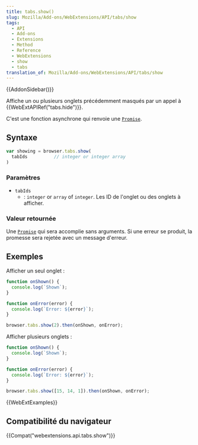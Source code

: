 ```yaml
---
title: tabs.show()
slug: Mozilla/Add-ons/WebExtensions/API/tabs/show
tags:
  - API
  - Add-ons
  - Extensions
  - Method
  - Reference
  - WebExtensions
  - show
  - tabs
translation_of: Mozilla/Add-ons/WebExtensions/API/tabs/show
---
```

{{AddonSidebar()}}

Affiche un ou plusieurs onglets précédemment masqués par un appel à {{WebExtAPIRef("tabs.hide")}}.

C'est une fonction asynchrone qui renvoie une [`Promise`](/fr/docs/Web/JavaScript/Reference/Objets_globaux/Promise).

## Syntaxe

```js
var showing = browser.tabs.show(
  tabIds          // integer or integer array
)
```

### Paramètres

- `tabIds`
  - : `integer` or `array` of `integer`. Les ID de l'onglet ou des onglets à afficher.

### Valeur retournée

Une [`Promise`](/fr/docs/Web/JavaScript/Reference/Objets_globaux/Promise) qui sera accomplie sans arguments. Si une erreur se produit, la promesse sera rejetée avec un message d'erreur.

## Exemples

Afficher un seul onglet :

```js
function onShown() {
  console.log(`Shown`);
}

function onError(error) {
  console.log(`Error: ${error}`);
}

browser.tabs.show(2).then(onShown, onError);
```

Afficher plusieurs onglets :

```js
function onShown() {
  console.log(`Shown`);
}

function onError(error) {
  console.log(`Error: ${error}`);
}

browser.tabs.show([15, 14, 1]).then(onShown, onError);
```

{{WebExtExamples}}

## Compatibilité du navigateur

{{Compat("webextensions.api.tabs.show")}}
